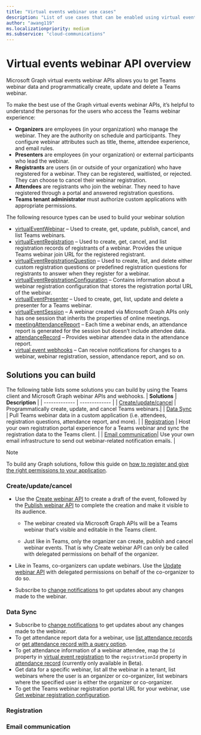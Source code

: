 ```yaml
---
title: "Virtual events webinar use cases"
description: "List of use cases that can be enabled using virtual events webinar APIs"
author: "awang119"
ms.localizationpriority: medium
ms.subservice: "cloud-communications"
---
```

# Virtual events webinar API overview
Microsoft Graph virtual events webinar APIs allows you to get Teams webinar data and programmatically create, update and delete a Teams webinar.

To make the best use of the Graph virtual events webinar APIs, it’s helpful to understand the personas for the users who access the Teams webinar experience: 

- **Organizers** are employees (in your organization) who manage the webinar. They are the authority on schedule and participants. They configure webinar attributes such as title, theme, attendee experience, and email rules.   
- **Presenters** are employees (in your organization) or external participants who lead the webinar.   
- **Registrants** are users (in or outside of your organization) who have registered for a webinar. They can be registered, waitlisted, or rejected. They can choose to cancel their webinar registration.   
- **Attendees** are registrants who join the webinar. They need to have registered through a portal and answered registration questions. 
- **Teams tenant administrator** must authorize custom applications with appropriate permissions.

The following resource types can be used to build your webinar solution 
- [virtualEventWebinar](../api-reference/v1.0/resources/virtualeventwebinar.md) – Used to create, get, update, publish, cancel, and list Teams webinars.  
- [virtualEventRegistration](../api-reference/v1.0/resources/virtualeventregistration.md) – Used to create, get, cancel, and list registration records of registrants of a webinar. Provides the unique Teams webinar join URL for the registered registrant. 
- [virtualEventRegistrationQuestion](../api-reference/v1.0/resources/virtualeventregistrationquestionbase.md) – Used to create, list, and delete either custom registration questions or predefined registration questions for registrants to answer when they register for a webinar.  
- [virtualEventRegistrationConfiguration](../api-reference/v1.0/resources/virtualeventwebinarregistrationconfiguration.md) – Contains information about a webinar registration configuration that stores the registration portal URL of the webinar.  
- [virtualEventPresenter](../api-reference/v1.0/resources/virtualeventpresenter.md) – Used to create, get, list, update and delete a presenter for a Teams webinar. 
- [virtualEventSession](../api-reference/v1.0/resources/virtualeventsession.md)  – A webinar created via Microsoft Graph APIs only has one session that inherits the properties of online meetings. 
- [meetingAttendanceReport](../api-reference/v1.0/resources/meetingattendancereport.md) – Each time a webinar ends, an attendance report is generated for the session but doesn’t include attendee data.   
- [attendanceRecord](../api-reference/v1.0/resources/attendancerecord.md) – Provides webinar attendee data in the attendance report.  
- [virtual event webhooks](/concepts/changenotifications-for-virtualevent.md) – Can receive notifications for changes to a webinar, webinar registration, session, attendance report, and so on.  


## Solutions you can build 
The following table lists some solutions you can build by using the Teams client and Microsoft Graph webinar APIs and webhooks. 
| **Solutions**      | **Description**    |
| ------------- | ------------- |
| [Create/update/cancel](#createupdatecancel) | Programmatically create, update, and cancel Teams webinars.|
| [Data Sync](#data-sync) | Pull Teams webinar data in a custom application (i.e. attendees, registration questions, attendance report, and more).  |
| [Registration](#registration)  | Host your own registration portal experience for a Teams webinar and sync the registration data to the Teams client. |
| [Email communication](#email-communication)| Use your own email infrastructure to send out webinar-related notification emails. |

> [!NOTE]
>To build any Graph solutions, follow this guide on [how to register and give the right permissions to your application](/concepts/auth/auth-concepts.md). 

### Create/update/cancel 

- Use the [Create webinar API](../api-reference/v1.0/api/virtualeventsroot-post-webinars.md) to create a draft of the event, followed by the [Publish webinar API](../api-reference/v1.0/api/virtualeventwebinar-publish.md) to complete the creation and make it visible to its audience.
  
   - The webinar created via Microsoft Graph APIs will be a Teams webinar that’s visible and editable in the Teams client. 

   - Just like in Teams, only the organizer can create, publish and cancel webinar events. That is why Create webinar API can only be called with delegated permissions on behalf of the organizer.  

- Like in Teams, co-organizers can update webinars. Use the [Update webinar API](../api-reference/v1.0/api/virtualeventwebinar-update.md) with delegated permissions on behalf of the co-organizer to do so. 
- Subscribe to [change notifications](/concepts/changenotifications-for-virtualevent.md#subscribable-virtual-events) to get updates about any changes made to the webinar.  

### Data Sync 
- Subscribe to [change notifications](/concepts/changenotifications-for-virtualevent#subscribable-virtual-events.md) to get updates about any changes made to the webinar.
- To get attendance report data for a webinar, use [list attendance records](../api-reference/v1.0/api/attendancerecord-list.md) or [get attendance record with a query option](../api-reference/v1.0/api/meetingattendancereport-get.md#example-2-get-the-attendance-report-for-a-webinar-session-by-id).
- To get attendance information of a webinar attendee, map the `Id` property in [virtual event registration](../api-reference/v1.0/resources/virtualeventregistration.md) to the `registrationId` property in [attendance record](../api-reference/beta/resources/attendancerecord.md) (currently only available in Beta).
- Get data for a specific webinar, list all the webinar in a tenant, list webinars where the user is an organizer or co-organizer, list webinars where the specified user is either the organizer or co-organizer.  
- To get the Teams webinar registration portal URL for your webinar, use [Get webinar registration configuration](../api-reference/v1.0/api/virtualeventwebinarregistrationconfiguration-get.md). 

### Registration  

### Email communication
